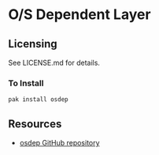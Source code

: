 O/S Dependent Layer
===

Licensing
---

See LICENSE.md for details.

### To Install

    pak install osdep

Resources
---
  - [osdep GitHub repository](http://github.com/embedthis/osdep)

